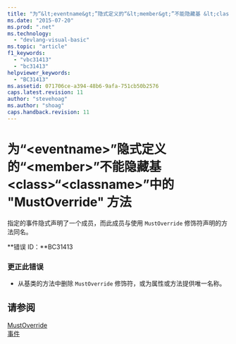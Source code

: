 ```yaml
---
title: "为“&lt;eventname&gt;”隐式定义的“&lt;member&gt;”不能隐藏基 &lt;class&gt;“&lt;classname&gt;”中的 &quot;MustOverride&quot; 方法 | Microsoft Docs"
ms.date: "2015-07-20"
ms.prod: ".net"
ms.technology: 
  - "devlang-visual-basic"
ms.topic: "article"
f1_keywords: 
  - "vbc31413"
  - "bc31413"
helpviewer_keywords: 
  - "BC31413"
ms.assetid: 071706ce-a394-48b6-9afa-751cb50b2576
caps.latest.revision: 11
author: "stevehoag"
ms.author: "shoag"
caps.handback.revision: 11
---
```

# 为“&lt;eventname&gt;”隐式定义的“&lt;member&gt;”不能隐藏基 &lt;class&gt;“&lt;classname&gt;”中的 &quot;MustOverride&quot; 方法
指定的事件隐式声明了一个成员，而此成员与使用 `MustOverride` 修饰符声明的方法同名。  
  
 **错误 ID：**BC31413  
  
### 更正此错误  
  
-   从基类的方法中删除 `MustOverride` 修饰符，或为属性或方法提供唯一名称。  
  
## 请参阅  
 [MustOverride](../../visual-basic/language-reference/modifiers/mustoverride.md)   
 [事件](../../visual-basic/programming-guide/language-features/events/events.md)